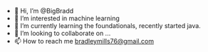 - 👋 Hi, I’m @BigBradd
- 👀 I’m interested in machine learning
- 🌱 I’m currently learning the foundationals, recently started java.
- 💞️ I’m looking to collaborate on ...
- 📫 How to reach me bradleymills76@gmail.com

<!---
BigBradd/BigBradd is a ✨ special ✨ repository because its `README.md` (this file) appears on your GitHub profile.
You can click the Preview link to take a look at your changes.
--->
